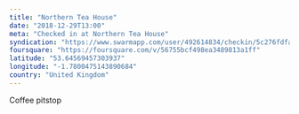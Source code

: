 ```yaml
---
title: "Northern Tea House"
date: "2018-12-29T13:00"
meta: "Checked in at Northern Tea House"
syndication: "https://www.swarmapp.com/user/492614834/checkin/5c276fdfad1789002c9f8343"
foursquare: "https://foursquare.com/v/56755bcf498ea3489813a1ff"
latitude: "53.64569457303937"
longitude: "-1.7800475143890684"
country: "United Kingdom"
---
```

Coffee pitstop
